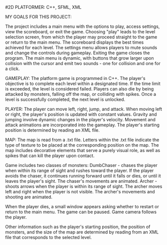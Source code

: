 #2D PLATFORMER: C++, SFML, XML

MY GOALS FOR THIS PROJECT:

The project includes a main menu with the options to play, access settings, view the scoreboard, or exit the game.
Choosing "play" leads to the level selection screen, from which the player may proceed straight to the game or return to the main menu.
The scoreboard displays the best times achieved for each level.
The settings menu allows players to mute sounds and change the controls during gameplay.
Exiting the game closes the program.
The main menu is dynamic, with buttons that grow larger upon collision with the cursor and emit two sounds - one for collision and one for a click.

GAMEPLAY:
The platform game is programmed in C++. The player's objective is to complete each level within a designated time. If the time limit is exceeded, the level is considered failed.
Players can also die by being attacked by monsters, falling off the map, or colliding with spikes. Once a level is successfully completed, the next level is unlocked.

PLAYER:
The player can move left, right, jump, and attack. When moving left or right, the player's position is updated with constant values. Gravity and jumping involve dynamic changes in the player's velocity.
Movement and attack animations are incorporated into the gameplay. The player's starting position is determined by reading an XML file.

MAP:
The map is read from a .txt file. Letters within the .txt file indicate the type of texture to be placed at the corresponding position on the map.
The map includes decorative elements that serve a purely visual role, as well as spikes that can kill the player upon contact.

Game includes two classes of monsters:
DumbChaser - chases the player when within its range of sight and rushes toward the player. If the player avoids the chaser, it continues running forward until it falls or dies, or until it leaves the player's sight. The chaser's movements are animated.
Archer - shoots arrows when the player is within its range of sight. The archer moves left and right when the player is not visible. The archer's movements and shooting are animated.

When the player dies, a small window appears asking whether to restart or return to the main menu.
The game can be paused. Game camera follows the player.

Other information such as the player's starting position, the position of monsters, and the size of the map are determined by reading from an XML file that corresponds to the selected level.
